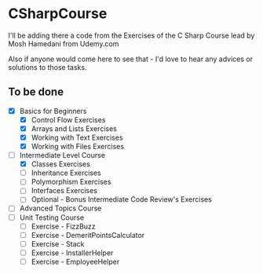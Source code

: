 # CSharpCourse

I'll be adding there a code from the Exercises of the C Sharp Course lead by Mosh Hamedani from Udemy.com

Also if anyone would come here to see that - I'd love to hear any advices or solutions to those tasks.

## To be done
- [x] Basics for Beginners
	- [x] Control Flow Exercises
	- [x] Arrays and Lists Exercises
	- [x] Working with Text Exercises
	- [x] Working with Files Exercises
- [ ] Intermediate Level Course
	- [x] Classes Exercises
	- [ ] Inheritance Exercises
	- [ ] Polymorphism Exercises
	- [ ] Interfaces Exercises
	- [ ] Optional - Bonus Intermediate Code Review's Exercises
- [ ] Advanced Topics Course
- [ ] Unit Testing Course
	- [ ] Exercise - FizzBuzz
	- [ ] Exercise - DemeritPointsCalculator
	- [ ] Exercise - Stack
	- [ ] Exercise - InstallerHelper
	- [ ] Exercise - EmployeeHelper